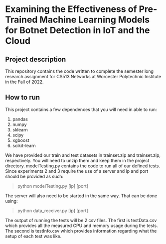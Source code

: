 # Examining the Effectiveness of Pre-Trained Machine Learning Models for Botnet Detection in IoT and the Cloud
## Project description
This repository contains the code written to complete the semester long research assignment for CS513 Networks at Worcester Polytechnic Institute in the Fall of 2022.
## How to run
This project contains a few dependences that you will need in able to run:
1. pandas
2. numpy
3. sklearn
4. scipy
5. xgboost
6. scikit-learn

We have provided our train and test datasets in trainset.zip and trainset.zip, respectively. You will need to unzip them and keep them in the project directory.
modelTesting.py contains the code to run all of our defined tests. Since experiments 2 and 3 require the use of a server and ip and port should be provided as such:

>python modelTesting.py [ip] [port]

The server will also need to be started in the same way. That can be done using:

>python data_receiver.py [ip] [port]

The output of running the tests will be 2 csv files. The first is testData.csv which provides all the measured CPU and memory usage during the tests. The second is testInfo.csv which provides information regarding what the setup of each test was like.
